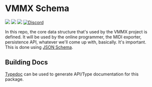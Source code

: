 # VMMX Schema

[![](https://img.shields.io/github/issues/wintergatan-community/vmmx-schema)](https://github.com/wintergatan-community/vmmx-schema/issues)
[![](https://img.shields.io/github/issues-pr/wintergatan-community/vmmx-schema)](https://github.com/wintergatan-community/vmmx-schema/pulls)
[![](https://img.shields.io/badge/contribute-info-blue?style=flat-square)](https://github.com/wintergatan-community/vmmx-schema/blob/master/CONTRIBUTE.md)
[![Discord](https://img.shields.io/badge/Discord-join-7289DA?logo=discord&style=flat-square)](https://discord.gg/rMK6DFT)

In this repo, the core data structure that's used by the VMMX project is defined. It will be used by the online programmer, the MIDI exporter, persistence API, whatever we'll come up with, basically. It's important.  
This is done using [JSON Schema](https://json-schema.org/).

## Building Docs

[Typedoc](https://typedoc.org/) can be used to generate API/Type documentation for this package.
